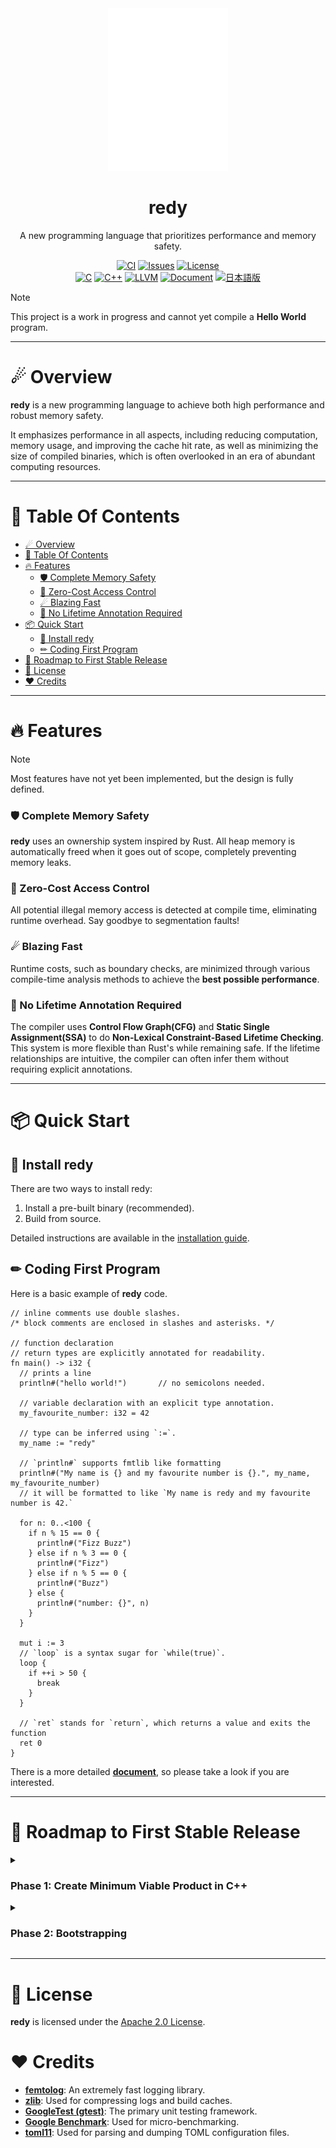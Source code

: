 <div align="center">
  <img src="src/build/resources/assets/logo_r.svg" width="192" alt="redy">
  <h1>redy</h1>

  A new programming language that prioritizes performance and memory safety.

  [![CI](https://github.com/pugur523/redy/actions/workflows/ci.yml/badge.svg)](https://github.com/pugur523/redy/actions/workflows/ci.yml)
  [![Issues](https://img.shields.io/github/issues/pugur523/redy.svg)](https://github.com/pugur523/redy/issues)
  [![License](https://img.shields.io/badge/License-Apache%20License%20Version%202.0-red)](LICENSE)<br/>
  [![C](https://img.shields.io/badge/C-blue?logo=c)](https://www.c-language.org/)
  [![C++](https://img.shields.io/badge/C++-blue?logo=cplusplus)](https://isocpp.org/)
  [![LLVM](https://img.shields.io/badge/LLVM-20-emerald?logo=llvm)](https://llvm.org/docs/index.html)
  [![Document](https://img.shields.io/badge/Document-purple)](https://pugur523.github.io/redy_doc/)
  [![日本語版](https://img.shields.io/badge/日本語版-blue)](README.ja.md)
</div>

> [!NOTE]
> This project is a work in progress and cannot yet compile a **Hello World** program.

---

# ☄ Overview

**redy** is a new programming language to achieve both high performance and robust memory safety.

It emphasizes performance in all aspects, including reducing computation, memory usage, and improving the cache hit rate, as well as minimizing the size of compiled binaries, which is often overlooked in an era of abundant computing resources.

---

# 📖 Table Of Contents

- [☄ Overview](#-overview)
- [📖 Table Of Contents](#-table-of-contents)
- [🔥 Features](#-features)
    - [🛡️ Complete Memory Safety](#️-complete-memory-safety)
    - [🚫 Zero-Cost Access Control](#-zero-cost-access-control)
    - [☄ Blazing Fast](#-blazing-fast)
    - [🍃 No Lifetime Annotation Required](#-no-lifetime-annotation-required)
- [📦 Quick Start](#-quick-start)
  - [🍭 Install redy](#-install-redy)
  - [✏ Coding First Program](#-coding-first-program)
- [🚀 Roadmap to First Stable Release](#-roadmap-to-first-stable-release)
- [🪪 License](#-license)
- [❤️ Credits](#️-credits)

---

# 🔥 Features

> [!NOTE]
> Most features have not yet been implemented, but the design is fully defined.

### 🛡️ Complete Memory Safety

**redy** uses an ownership system inspired by Rust. All heap memory is automatically freed when it goes out of scope, completely preventing memory leaks.

### 🚫 Zero-Cost Access Control

All potential illegal memory access is detected at compile time, eliminating runtime overhead. Say goodbye to segmentation faults!

### ☄ Blazing Fast

Runtime costs, such as boundary checks, are minimized through various compile-time analysis methods to achieve the **best possible performance**.

### 🍃 No Lifetime Annotation Required

The compiler uses **Control Flow Graph(CFG)** and **Static Single Assignment(SSA)** to do **Non-Lexical Constraint-Based Lifetime Checking**. This system is more flexible than Rust's while remaining safe. If the lifetime relationships are intuitive, the compiler can often infer them without requiring explicit annotations.

---

# 📦 Quick Start

## 🍭 Install redy

There are two ways to install redy:
  1. Install a pre-built binary (recommended).
  2. Build from source.

Detailed instructions are available in the [installation guide](docs/INSTALL.md).

## ✏ Coding First Program

Here is a basic example of **redy** code.

```redy
// inline comments use double slashes.
/* block comments are enclosed in slashes and asterisks. */

// function declaration
// return types are explicitly annotated for readability.
fn main() -> i32 {
  // prints a line
  println#("hello world!")       // no semicolons needed.

  // variable declaration with an explicit type annotation.
  my_favourite_number: i32 = 42

  // type can be inferred using `:=`.
  my_name := "redy"

  // `println#` supports fmtlib like formatting
  println#("My name is {} and my favourite number is {}.", my_name, my_favourite_number)
  // it will be formatted to like `My name is redy and my favourite number is 42.`

  for n: 0..<100 {
    if n % 15 == 0 {
      println#("Fizz Buzz")
    } else if n % 3 == 0 {
      println#("Fizz")
    } else if n % 5 == 0 {
      println#("Buzz")
    } else {
      println#("number: {}", n)
    }
  }

  mut i := 3
  // `loop` is a syntax sugar for `while(true)`.
  loop {
    if ++i > 50 {
      break
    } 
  }

  // `ret` stands for `return`, which returns a value and exits the function
  ret 0 
}
```

There is a more detailed [**document**](https://pugur523.github.io/redy_doc/), so please take a look if you are interested.

---

# 🚀 Roadmap to First Stable Release

<details close>
  <summary>
    <h3>
      Phase 1: Create Minimum Viable Product in C++
    </h3>
  </summary>

- [x] **File Managing**
  - [x] UTF-8 file reading / validating
    - [x] Strict unicode sequence validation using latest UCD data
  - [x] Multiple files managing system
  - [x] UTF-8 file stream

- [x] **Diagnostic**
  - [x] Code
  - [x] Severity
  - [x] Entry
    - [x] Header
    - [x] Label
      - [x] Body
      - [x] Annotation
  - [x] Diagnostic engine
    - [x] Formatters
      - [x] Header Formatter
      - [x] Label Formatter
        - [x] Render source line
      - [x] Annotation Formatter
    
- [x] **Internationalization**
  - [x] i18n Code generator (from toml language files)
    - [x] Duplication saving for memory efficiency
  - [x] Translator
    - [x] Formatting support

- [x] **base**
  - [x] Arena (useful for design data oriented structs)
  - [x] Token definition
  - [x] Keyword definition
  - [x] Operator definition
  - [x] Token stream

- [x] **Lexer**
  - [x] Identifier
    - [x] Use UAX #31 - unicode identifiers rule
  - [x] Keyword
  - [x] Literal
    - [x] Numeric
    - [x] Character
    - [x] String
  - [x] Operator
  - [x] Delimiter

- [ ] **AST**
  - [x] Context (data oriented structure)
  - [x] Nodes
    - [x] Expression
      - [x] Without block
        - [x] Literal
        - [x] Path
        - [x] Unary operator
        - [x] Binary operator
        - [x] Grouped
        - [x] Array
        - [x] Tuple
        - [x] Index
        - [x] Construct
        - [x] Function call
        - [x] Field access
        - [x] Closure
        - [x] Await
        - [x] Continue
        - [x] Break
        - [x] Range
        - [x] Return
      - [x] With block
        - [x] Block
        - [x] Unsafe
        - [x] Fast
        - [x] If
        - [x] Loop
        - [x] While
        - [x] For
        - [x] Match
    - [x] Statements
      - [x] Assign
      - [x] Const Assign
      - [x] Expression
      - [x] Module
      - [x] Attribute
      - [x] Function
      - [x] Struct
      - [x] Enumeration
      - [x] Union

- [ ] **Parser**
  - [ ] Expression
    - [x] Without block
      - [x] Literal
      - [x] Path
      - [x] Unary operator
      - [x] Binary operator
      - [x] Grouped
      - [x] Array
      - [x] Tuple
      - [x] Index
      - [x] Construct
      - [x] Function call
      - [x] Field access
      - [x] Closure
      - [x] Await
      - [x] Continue
      - [x] Break
      - [x] Range
      - [x] Return
    - [x] With block
      - [x] Block
      - [x] Unsafe
      - [x] Fast
      - [x] If
      - [x] Loop
      - [x] While
      - [x] For
      - [x] Match
  - [ ] Statements
    - [x] Assign
    - [ ] Const Assign
    - [ ] Expression
    - [ ] Module
    - [ ] Attribute
    - [ ] Function
    - [ ] Struct
    - [ ] Enumeration
    - [ ] Union

- [ ] **AST-Analyzer**
  - [ ] Symbol resolution
  - [ ] Type resolution
  - [ ] Desugar

- [ ] **HIR**
  - [x] Context (data oriented structure)

- [ ] **HIR-Analyzer**
  - [ ] Optimize HIR

- [ ] **MIR**
  - [x] Context (data oriented structure)

- [ ] **MIR-Analyzer**
  - [ ] Borrow Checker
  - [ ] Lifetime Checker
  - [ ] Optimize MIR

- [ ] **Codegen**
  - [ ] Convert MIR to LLVM-IR

- [ ] **Create first version of the standard libaray in redy**

- [ ] **Release v0.1.0 (alpha, written in C++)**

</details>

<details close>
  <summary>
    <h3>
      Phase 2: Bootstrapping
    </h3>
  </summary>

- [ ] **Rewrite all over the compiler in redy**
- [ ] **Release v0.2.0 (still alpha, written in redy)**

</details>

---

# 🪪 License

**redy** is licensed under the [Apache 2.0 License](LICENSE).

# ❤️ Credits

  - **[femtolog](http://github.com/pugur523/femtolog)**: An extremely fast logging library.
  - **[zlib](https://github.com/madler/zlib)**: Used for compressing logs and build caches.
  - **[GoogleTest (gtest)](https://github.com/google/googletest)**: The primary unit testing framework.
  - **[Google Benchmark](https://github.com/google/benchmark)**: Used for micro-benchmarking.
  - **[toml11](https://github.com/ToruNiina/toml11)**: Used for parsing and dumping TOML configuration files.
